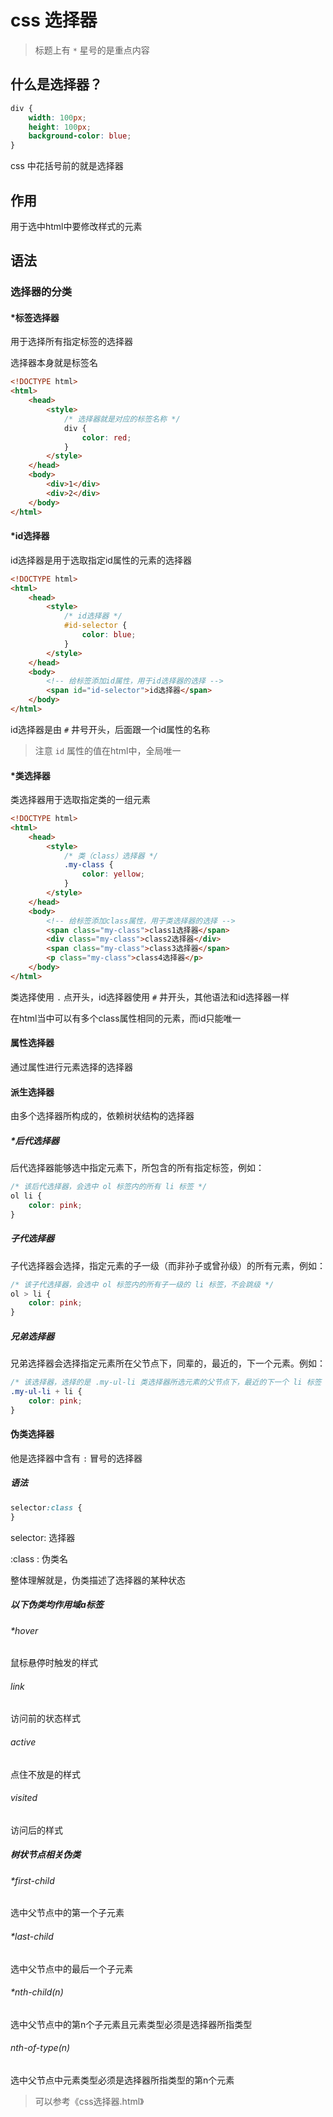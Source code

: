 # css 选择器

> 标题上有 `*` 星号的是重点内容

## 什么是选择器？
```css
div {
    width: 100px;
    height: 100px;
    background-color: blue;
}
```

css 中花括号前的就是选择器

## 作用

用于选中html中要修改样式的元素

## 语法
### 选择器的分类
#### *标签选择器
用于选择所有指定标签的选择器

选择器本身就是标签名

```html
<!DOCTYPE html>
<html>
    <head>
        <style>
            /* 选择器就是对应的标签名称 */
            div { 
                color: red;
            }
        </style>
    </head>
    <body>
        <div>1</div>
        <div>2</div>
    </body>
</html>
```

#### *id选择器

id选择器是用于选取指定id属性的元素的选择器

```html
<!DOCTYPE html>
<html>
    <head>
        <style>
            /* id选择器 */
            #id-selector {
                color: blue;
            }
        </style>
    </head>
    <body>
        <!-- 给标签添加id属性，用于id选择器的选择 -->
        <span id="id-selector">id选择器</span>
    </body>
</html>
```

id选择器是由 `#` 井号开头，后面跟一个id属性的名称

> 注意 `id` 属性的值在html中，全局唯一

#### *类选择器

类选择器用于选取指定类的一组元素

```html
<!DOCTYPE html>
<html>
    <head>
        <style>
            /* 类（class）选择器 */
            .my-class {
                color: yellow;
            }
        </style>
    </head>
    <body>
        <!-- 给标签添加class属性，用于类选择器的选择 -->
        <span class="my-class">class1选择器</span>
        <div class="my-class">class2选择器</div>
        <span class="my-class">class3选择器</span>
        <p class="my-class">class4选择器</p>
    </body>
</html>
```
类选择使用 `.` 点开头，id选择器使用 `#` 井开头，其他语法和id选择器一样

在html当中可以有多个class属性相同的元素，而id只能唯一

#### 属性选择器
通过属性进行元素选择的选择器

#### 派生选择器
由多个选择器所构成的，依赖树状结构的选择器

##### *后代选择器
后代选择器能够选中指定元素下，所包含的所有指定标签，例如：
```css
/* 该后代选择器，会选中 ol 标签内的所有 li 标签 */
ol li { 
    color: pink;
}
```

##### 子代选择器
子代选择器会选择，指定元素的子一级（而非孙子或曾孙级）的所有元素，例如：
```css
/* 该子代选择器，会选中 ol 标签内的所有子一级的 li 标签，不会跳级 */
ol > li {
    color: pink;
}
```

##### 兄弟选择器
兄弟选择器会选择指定元素所在父节点下，同辈的，最近的，下一个元素。例如：
```css
/* 该选择器，选择的是 .my-ul-li 类选择器所选元素的父节点下，最近的下一个 li 标签 */
.my-ul-li + li {
    color: pink;
}
```

#### 伪类选择器
他是选择器中含有 `:` 冒号的选择器

##### 语法
```css
selector:class {
}
```
selector: 选择器

:class : 伪类名

整体理解就是，伪类描述了选择器的某种状态

##### 以下伪类均作用域a标签
###### *hover
鼠标悬停时触发的样式

###### link
访问前的状态样式

###### active
点住不放是的样式

###### visited
访问后的样式

##### 树状节点相关伪类
###### *first-child
选中父节点中的第一个子元素

###### *last-child
选中父节点中的最后一个子元素

###### *nth-child(n)
选中父节点中的第n个子元素且元素类型必须是选择器所指类型

###### nth-of-type(n)
选中父节点中元素类型必须是选择器所指类型的第n个元素

> 可以参考《css选择器.html》

